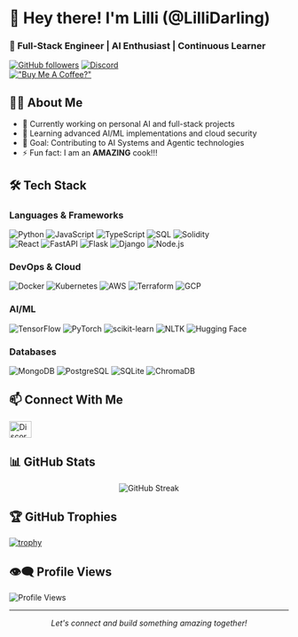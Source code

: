 # 👋 Hey there! I'm Lilli (@LilliDarling)
### 🚀 Full-Stack Engineer | AI Enthusiast | Continuous Learner

[![GitHub followers](https://img.shields.io/github/followers/LilliDarling?label=Follow&style=social)](https://github.com/LilliDarling)
[![Discord](https://img.shields.io/badge/Discord-@lillith__rising-7289DA?style=flat&logo=discord&logoColor=white)](https://discord.com/users/814526671549235209)  
[!["Buy Me A Coffee?"](https://img.shields.io/badge/Buy_Me_A_Coffee-FFDD00?style=for-the-badge&logo=buy-me-a-coffee&logoColor=black)](https://www.buymeacoffee.com/LilliDarling)

## 👩‍💻 About Me
- 🔭 Currently working on personal AI and full-stack projects
- 🌱 Learning advanced AI/ML implementations and cloud security
- 🎯 Goal: Contributing to AI Systems and Agentic technologies
- ⚡ Fun fact: I am an **AMAZING** cook!!!

## 🛠 Tech Stack

### Languages & Frameworks
![Python](https://img.shields.io/badge/-Python-3776AB?style=flat&logo=Python&logoColor=white)
![JavaScript](https://img.shields.io/badge/-JavaScript-F7DF1E?style=flat&logo=javascript&logoColor=black)
![TypeScript](https://img.shields.io/badge/-TypeScript-3178C6?style=flat&logo=typescript&logoColor=white)
![SQL](https://img.shields.io/badge/-SQL-4479A1?style=flat&logo=mysql&logoColor=white)
![Solidity](https://img.shields.io/badge/-Solidity-363636?style=flat&logo=solidity&logoColor=white)  
![React](https://img.shields.io/badge/-React-61DAFB?style=flat&logo=react&logoColor=black)
![FastAPI](https://img.shields.io/badge/-FastAPI-009688?style=flat&logo=fastapi&logoColor=white)
![Flask](https://img.shields.io/badge/-Flask-000000?style=flat&logo=flask&logoColor=white)
![Django](https://img.shields.io/badge/-Django-092E20?style=flat&logo=django&logoColor=white)
![Node.js](https://img.shields.io/badge/-Node.js-339933?style=flat&logo=nodedotjs&logoColor=white)

### DevOps & Cloud
![Docker](https://img.shields.io/badge/-Docker-2496ED?style=flat&logo=docker&logoColor=white)
![Kubernetes](https://img.shields.io/badge/-Kubernetes-326CE5?style=flat&logo=kubernetes&logoColor=white)
![AWS](https://img.shields.io/badge/-AWS-232F3E?style=flat&logo=amazon-aws&logoColor=white)
![Terraform](https://img.shields.io/badge/-Terraform-7B42BC?style=flat&logo=terraform&logoColor=white)
![GCP](https://img.shields.io/badge/-GCP-4285F4?style=flat&logo=googlecloud&logoColor=white)

### AI/ML
![TensorFlow](https://img.shields.io/badge/-TensorFlow-FF6F00?style=flat&logo=tensorflow&logoColor=white)
![PyTorch](https://img.shields.io/badge/-PyTorch-EE4C2C?style=flat&logo=pytorch&logoColor=white)
![scikit-learn](https://img.shields.io/badge/-scikit%20learn-F7931E?style=flat&logo=scikit-learn&logoColor=white)
![NLTK](https://img.shields.io/badge/-NLTK-3776AB?style=flat&logo=python&logoColor=white)
![Hugging Face](https://img.shields.io/badge/-Hugging%20Face-FFD21E?style=flat&logo=huggingface&logoColor=black)

### Databases
![MongoDB](https://img.shields.io/badge/-MongoDB-47A248?style=flat&logo=mongodb&logoColor=white)
![PostgreSQL](https://img.shields.io/badge/-PostgreSQL-336791?style=flat&logo=postgresql&logoColor=white)
![SQLite](https://img.shields.io/badge/-SQLite-003B57?style=flat&logo=sqlite&logoColor=white)
![ChromaDB](https://img.shields.io/badge/-ChromaDB-00897B?style=flat)

## 📫 Connect With Me
<p align="left">
  <a href="https://discord.com/users/814526671549235209" target="blank">
    <img align="center" src="https://raw.githubusercontent.com/rahuldkjain/github-profile-readme-generator/master/src/images/icons/Social/discord.svg" alt="Discord" height="30" width="40" />
  </a>
  <!-- Add other social media icons as needed -->
</p>

## 📊 GitHub Stats

<p align="center">
  <img src="https://github-readme-streak-stats.herokuapp.com/?user=LilliDarling&theme=radical" alt="GitHub Streak" />
</p>

## 🏆 GitHub Trophies
[![trophy](https://github-profile-trophy.vercel.app/?username=LilliDarling&theme=radical&column=7)](https://github.com/ryo-ma/github-profile-trophy)

## 👁‍🗨 Profile Views
![Profile Views](https://komarev.com/ghpvc/?username=LilliDarling&color=blueviolet)  

---

<p align="center">
  <i>Let's connect and build something amazing together!</i>
</p>
